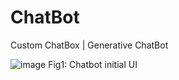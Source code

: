 # ChatBot
Custom ChatBox | Generative ChatBot

![image](https://github.com/user-attachments/assets/bf933cf9-abe9-4021-a718-b2332d7e93ae)
Fig1: Chatbot initial UI
